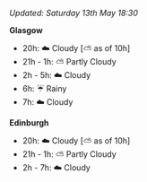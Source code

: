 *Updated: Saturday 13th May 18:30*

**Glasgow**

* 20h: :cloud: Cloudy [:partly_sunny: as of 10h]
* 21h - 1h: :partly_sunny: Partly Cloudy
* 2h - 5h: :cloud: Cloudy
* 6h: :umbrella: Rainy
* 7h: :cloud: Cloudy

**Edinburgh**

* 20h: :cloud: Cloudy [:partly_sunny: as of 10h]
* 21h - 1h: :partly_sunny: Partly Cloudy
* 2h - 7h: :cloud: Cloudy
